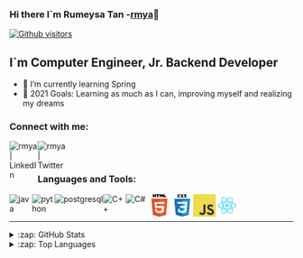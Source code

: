 ### Hi there I`m Rumeysa Tan -[rmya](https://github.com/rmya)👋
 
[![Github visitors](https://visitor-badge.glitch.me/badge?page_id=rmya.visitor-badge)](https://GitHub.com/rmya/StrapDown.js/stargazers/)

## I`m Computer Engineer, Jr. Backend Developer

- 🌱 I’m currently learning Spring 
- 🥅 2021 Goals: Learning as much as I can, improving myself and realizing my dreams

### Connect with me:

[<img src="https://edent.github.io/SuperTinyIcons/images/svg/linkedin.svg" align="left" alt="rmya | LinkedIn" width="50px" />](https://www.linkedin.com/in/rumeysa-tan7/)
[<img src="https://edent.github.io/SuperTinyIcons/images/svg/twitter.svg" align="left" alt="rmya | Twitter" width="50px" />](https://twitter.com/rumittaa?s=08)

<br>
<br />

### Languages and Tools:

<img align="left" alt="java" width="40px" src="https://raw.githubusercontent.com/jmnote/z-icons/master/svg/java.svg" />
<img align="left" alt="python" width="40px" src="https://raw.githubusercontent.com/jmnote/z-icons/master/svg/python.svg" />
<img align="left" alt="postgresql" src="https://img.icons8.com/color/40/000000/postgreesql.png"/>
<img align="left" alt="C++" width="40px" src="https://raw.githubusercontent.com/jmnote/z-icons/master/svg/cpp.svg" />
<img align="left" alt="C#" width="40px" src="https://raw.githubusercontent.com/jmnote/z-icons/master/svg/csharp.svg" />	
<img align="left" alt="HTML5" width="40px" src="https://raw.githubusercontent.com/github/explore/80688e429a7d4ef2fca1e82350fe8e3517d3494d/topics/html/html.png" />
<img align="left" alt="CSS3" width="40px" src="https://raw.githubusercontent.com/github/explore/80688e429a7d4ef2fca1e82350fe8e3517d3494d/topics/css/css.png" />
<img align="left" alt="JavaScript" width="40px" src="https://raw.githubusercontent.com/github/explore/80688e429a7d4ef2fca1e82350fe8e3517d3494d/topics/javascript/javascript.png" />
<img align="left" alt="React" width="40px" src="https://raw.githubusercontent.com/github/explore/80688e429a7d4ef2fca1e82350fe8e3517d3494d/topics/react/react.png" />

<br>
<br />

---

<details>
 
  <summary>:zap: GitHub Stats</summary>

  <img align="left" alt="rmya's GitHub Stats" src="https://github-readme-stats.vercel.app/api?username=rmya&show_icons=true&hide_border=true&count_private=true&theme=react&hide=issues&include_all_commits=true" />

</details>

<details>
 
  <summary>:zap: Top Languages</summary>

  <img align="left" alt="rmya's GitHub Stats" src="https://github-readme-stats.vercel.app/api/top-langs/?username=rmya&show_icons=true&hide_border=true&count_private=true&theme=react&layout=compact" />

</details>
 
 
<!--
**rmya/rmya** is a ✨ _special_ ✨ repository because its `README.md` (this file) appears on your GitHub profile.

Here are some ideas to get you started:

- 🔭 I’m currently working on ...
- 🌱 I’m currently learning ...
- 👯 I’m looking to collaborate on ...
- 🤔 I’m looking for help with ...
- 💬 Ask me about ...
- 📫 How to reach me: ...
- 😄 Pronouns: ...
- ⚡ Fun fact: ...

-->
